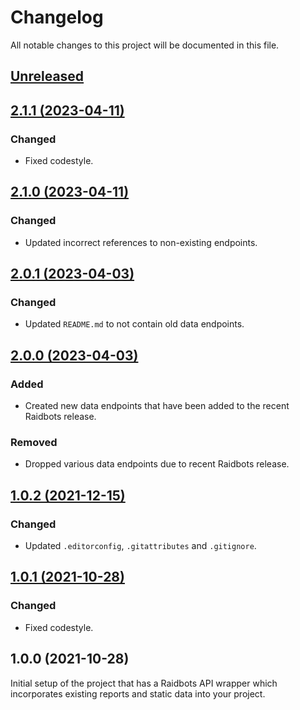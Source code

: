 # Changelog
All notable changes to this project will be documented in this file.

## [Unreleased](https://github.com/logiek/raidbots-api/compare/2.1.1...master)

## [2.1.1 (2023-04-11)](https://github.com/logiek/raidbots-api/compare/2.1.0....2.1.1)

### Changed
- Fixed codestyle.

## [2.1.0 (2023-04-11)](https://github.com/logiek/raidbots-api/compare/2.0.1....2.1.0)

### Changed
- Updated incorrect references to non-existing endpoints.

## [2.0.1 (2023-04-03)](https://github.com/logiek/raidbots-api/compare/2.0.0....2.0.1)

### Changed
- Updated `README.md` to not contain old data endpoints.

## [2.0.0 (2023-04-03)](https://github.com/logiek/raidbots-api/compare/1.0.2....2.0.0)

### Added
- Created new data endpoints that have been added to the recent Raidbots release.

### Removed
- Dropped various data endpoints due to recent Raidbots release.

## [1.0.2 (2021-12-15)](https://github.com/logiek/raidbots-api/compare/1.0.1....1.0.2)

### Changed
- Updated `.editorconfig`, `.gitattributes` and `.gitignore`.

## [1.0.1 (2021-10-28)](https://github.com/logiek/raidbots-api/compare/1.0.0....1.0.1)

### Changed
- Fixed codestyle.

## 1.0.0 (2021-10-28)

Initial setup of the project that has a Raidbots API wrapper which incorporates existing reports and static data into your project.
